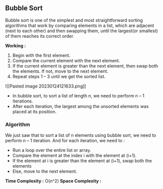 ## Bubble Sort

Bubble sort is one of the simplest and most straightforward sorting algorithms that work by comparing elements in a list, which are adjacent (next to each other) and then swapping them, until the largest(or smallest) of them reaches its correct order.

**Working :**
1.  Begin with the first element.
2.  Compare the current element with the next element.
3.  If the current element is greater than the next element, then swap both the elements. If not, move to the next element.
4.  Repeat steps 1 – 3 until we get the sorted list.

![[Pasted image 20230124121633.png]]

- In bubble sort, to sort a list of length n, we need to perform n – 1 iterations.
- After each iteration, the largest among the unsorted elements was placed at its position.

### Algorithm

We just saw that to sort a list of n elements using bubble sort, we need to perform n – 1 iteration. And for each iteration, we need to :

-   Run a loop over the entire list or array.
-   Compare the element at the index i with the element at (i+1).
-   If the element at i is greater than the element at (i+1), swap both the elements
-   Else, move to the next element.

**Time Complexity :** O(n^2)
**Space Complexity :** 